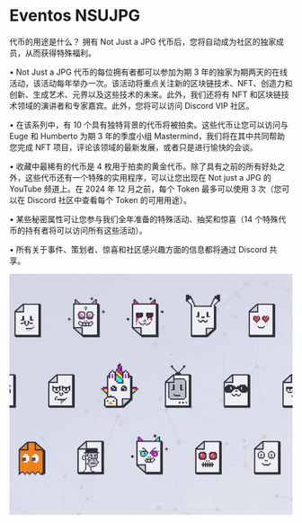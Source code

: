 # Eventos NSUJPG

代币的用途是什么？
拥有 Not Just a JPG 代币后，您将自动成为社区的独家成员，从而获得特殊福利。

• Not Just a JPG 代币的每位拥有者都可以参加为期 3 年的独家为期两天的在线活动，该活动每年举办一次。该活动将重点关注新的区块链技术、NFT、创造力和创新、生成艺术、元界以及这些技术的未来。此外，我们还将有 NFT 和区块链技术领域的演讲者和专家嘉宾。此外，您将可以访问 Discord VIP 社区。

• 在该系列中，有 10 个具有独特背景的代币将被拍卖。这些代币让您可以访问与 Euge 和 Humberto 为期 3 年的季度小组 Mastermind，我们将在其中共同帮助您完成 NFT 项目，评论该领域的最新发展，或者只是进行愉快的会谈。

• 收藏中最稀有的代币是 4 枚用于拍卖的黄金代币。除了具有之前的所有好处之外，这些代币还有一个特殊的实用程序，可以让您出现在 Not just a JPG 的 YouTube 频道上。在 2024 年 12 月之前，每个 Token 最多可以使用 3 次（您可以在 Discord 社区中查看每个 Token 的可用用途）。

• 某些秘密属性可让您参与我们全年准备的特殊活动、抽奖和惊喜（14 个特殊代币的持有者将可以访问所有这些活动）。

• 所有关于事件、策划者、惊喜和社区感兴趣方面的信息都将通过 Discord 共享。

![NFT](微信截图_20220903174632.png)
